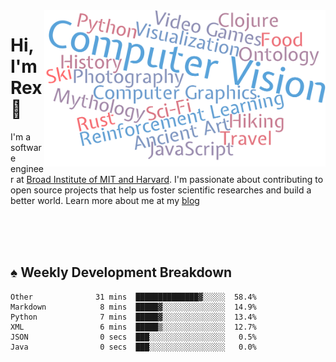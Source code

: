 <img src="https://raw.githubusercontent.com/rexwangcc/rexwangcc/master/myself.png" alt="Rex!" width="450" height="250" align="right">

# Hi, I'm Rex 👋

I'm a software engineer at [Broad Institute of MIT and Harvard](https://www.broadinstitute.org/). I'm passionate about contributing to open source projects that help us foster scientific researches and build a better world. Learn more about me at my [blog](https://rexwang.cc)

<br>
<br>
<br>

<table>
<tr valign="top" width="50%">
<!-- <td > -->

## ♠ Weekly Development Breakdown

<!-- code_time starts -->

```text
Other              31 mins  ██████████████▓░░░░░  58.4%
Markdown            8 mins  █████▓░░░░░░░░░░░░░░  14.9%
Python              7 mins  █████▓░░░░░░░░░░░░░░  13.4%
XML                 6 mins  █████▒░░░░░░░░░░░░░░  12.7%
JSON                0 secs  ███░░░░░░░░░░░░░░░░░   0.5%
Java                0 secs  ███░░░░░░░░░░░░░░░░░   0.0%
```

<!-- code_time ends -->

<!-- Placeholder for my Game statuses -->

<!-- <td valign="top" width="50%">

#### ♦ My Personal Progress

</td> -->

</tr>
</table>
